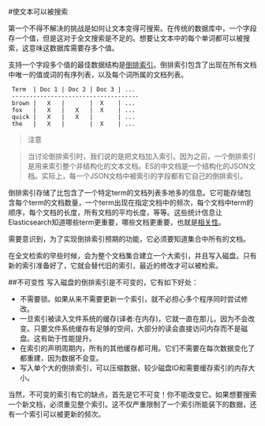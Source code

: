 #使文本可以被搜索

第一个不得不解决的挑战是如何让文本变得可搜索。在传统的数据库中，一个字段存一个值，但是这对于全文搜索是不足的。想要让文本中的每个单词都可以被搜索，这意味这数据库需要存多个值。

支持一个字段多个值的最佳数据结构是[倒排索引](052_Mapping_Analysis/35_Inverted_index.md)。倒排索引包含了出现在所有文档中唯一的值或词的有序列表，以及每个词所属的文档列表。


     Term  | Doc 1 | Doc 2 | Doc 3 | ...
     ------------------------------------
     brown |   X   |       |  X    | ...
     fox   |   X   |   X   |  X    | ...
     quick |   X   |   X   |       | ...
     the   |   X   |       |  X    | ...


> 注意

>当讨论倒排索引时，我们说的是把文档加入索引。因为之前，一个倒排索引是用来索引整个非结构化的文本文档。ES的中文档是一个结构化的JSON文档。实际上，每一个JSON文档中被索引的字段都有它自己的倒排索引。

倒排索引存储了比包含了一个特定term的文档列表多地多的信息。它可能存储包含每个term的文档数量，一个term出现在指定文档中的频次，每个文档中term的顺序，每个文档的长度，所有文档的平均长度，等等。这些统计信息让Elasticsearch知道哪些term更重要，哪些文档更重要，也就是[相关性](056_Sorting/90_What_is_relevance.md)。

需要意识到，为了实现倒排索引预期的功能，它必须要知道集合中所有的文档。

在全文检索的早些时候，会为整个文档集合建立一个大索引，并且写入磁盘。只有新的索引准备好了，它就会替代旧的索引，最近的修改才可以被检索。    

##不可变性
写入磁盘的倒排索引是不可变的，它有如下好处：
* 不需要锁。如果从来不需要更新一个索引，就不必担心多个程序同时尝试修改。
* 一旦索引被读入文件系统的缓存(译者:在内存)，它就一直在那儿，因为不会改变。只要文件系统缓存有足够的空间，大部分的读会直接访问内存而不是磁盘。这有助于性能提升。
* 在索引的声明周期内，所有的其他缓存都可用。它们不需要在每次数据变化了都重建，因为数据不会变。
* 写入单个大的倒排索引，可以压缩数据，较少磁盘IO和需要缓存索引的内存大小。
 
当然，不可变的索引有它的缺点，首先是它不可变！你不能改变它。如果想要搜索一个新文档，必须重见整个索引。这不仅严重限制了一个索引所能装下的数据，还有一个索引可以被更新的频次。
